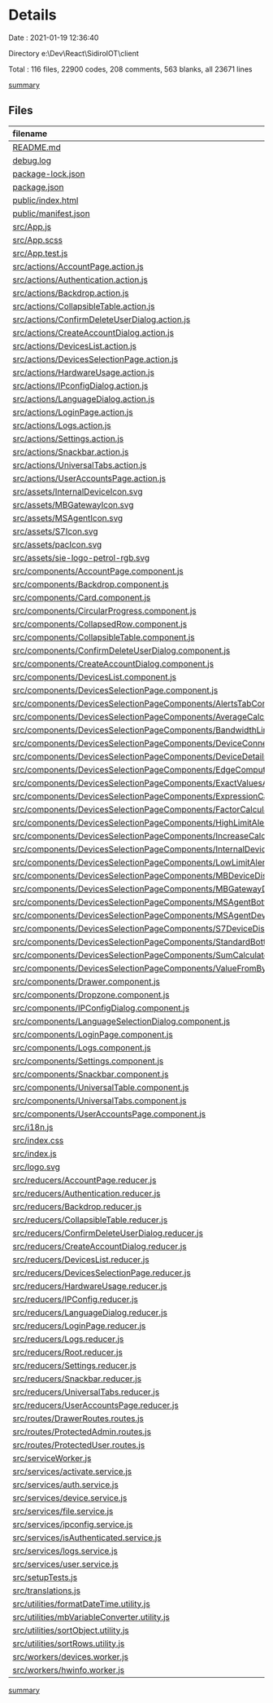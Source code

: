 # Details

Date : 2021-01-19 12:36:40

Directory e:\Dev\React\SidiroIOT\client

Total : 116 files,  22900 codes, 208 comments, 563 blanks, all 23671 lines

[summary](results.md)

## Files
| filename | language | code | comment | blank | total |
| :--- | :--- | ---: | ---: | ---: | ---: |
| [README.md](/README.md) | Markdown | 37 | 0 | 32 | 69 |
| [debug.log](/debug.log) | Log | 6 | 0 | 1 | 7 |
| [package-lock.json](/package-lock.json) | JSON | 16,261 | 0 | 1 | 16,262 |
| [package.json](/package.json) | JSON | 49 | 0 | 1 | 50 |
| [public/index.html](/public/index.html) | HTML | 22 | 23 | 1 | 46 |
| [public/manifest.json](/public/manifest.json) | JSON | 25 | 0 | 1 | 26 |
| [src/App.js](/src/App.js) | JavaScript | 55 | 0 | 5 | 60 |
| [src/App.scss](/src/App.scss) | SCSS | 8 | 0 | 0 | 8 |
| [src/App.test.js](/src/App.test.js) | JavaScript | 8 | 0 | 2 | 10 |
| [src/actions/AccountPage.action.js](/src/actions/AccountPage.action.js) | JavaScript | 6 | 0 | 1 | 7 |
| [src/actions/Authentication.action.js](/src/actions/Authentication.action.js) | JavaScript | 2 | 0 | 1 | 3 |
| [src/actions/Backdrop.action.js](/src/actions/Backdrop.action.js) | JavaScript | 4 | 0 | 1 | 5 |
| [src/actions/CollapsibleTable.action.js](/src/actions/CollapsibleTable.action.js) | JavaScript | 2 | 0 | 1 | 3 |
| [src/actions/ConfirmDeleteUserDialog.action.js](/src/actions/ConfirmDeleteUserDialog.action.js) | JavaScript | 4 | 0 | 1 | 5 |
| [src/actions/CreateAccountDialog.action.js](/src/actions/CreateAccountDialog.action.js) | JavaScript | 16 | 0 | 1 | 17 |
| [src/actions/DevicesList.action.js](/src/actions/DevicesList.action.js) | JavaScript | 2 | 0 | 1 | 3 |
| [src/actions/DevicesSelectionPage.action.js](/src/actions/DevicesSelectionPage.action.js) | JavaScript | 6 | 0 | 1 | 7 |
| [src/actions/HardwareUsage.action.js](/src/actions/HardwareUsage.action.js) | JavaScript | 2 | 0 | 1 | 3 |
| [src/actions/IPconfigDialog.action.js](/src/actions/IPconfigDialog.action.js) | JavaScript | 14 | 0 | 1 | 15 |
| [src/actions/LanguageDialog.action.js](/src/actions/LanguageDialog.action.js) | JavaScript | 2 | 0 | 1 | 3 |
| [src/actions/LoginPage.action.js](/src/actions/LoginPage.action.js) | JavaScript | 8 | 0 | 1 | 9 |
| [src/actions/Logs.action.js](/src/actions/Logs.action.js) | JavaScript | 2 | 0 | 1 | 3 |
| [src/actions/Settings.action.js](/src/actions/Settings.action.js) | JavaScript | 4 | 0 | 1 | 5 |
| [src/actions/Snackbar.action.js](/src/actions/Snackbar.action.js) | JavaScript | 4 | 0 | 1 | 5 |
| [src/actions/UniversalTabs.action.js](/src/actions/UniversalTabs.action.js) | JavaScript | 2 | 0 | 1 | 3 |
| [src/actions/UserAccountsPage.action.js](/src/actions/UserAccountsPage.action.js) | JavaScript | 2 | 0 | 1 | 3 |
| [src/assets/InternalDeviceIcon.svg](/src/assets/InternalDeviceIcon.svg) | XML | 1 | 0 | 0 | 1 |
| [src/assets/MBGatewayIcon.svg](/src/assets/MBGatewayIcon.svg) | XML | 1 | 0 | 0 | 1 |
| [src/assets/MSAgentIcon.svg](/src/assets/MSAgentIcon.svg) | XML | 1 | 0 | 0 | 1 |
| [src/assets/S7Icon.svg](/src/assets/S7Icon.svg) | XML | 1 | 0 | 0 | 1 |
| [src/assets/pacIcon.svg](/src/assets/pacIcon.svg) | XML | 1 | 0 | 0 | 1 |
| [src/assets/sie-logo-petrol-rgb.svg](/src/assets/sie-logo-petrol-rgb.svg) | XML | 42 | 1 | 1 | 44 |
| [src/components/AccountPage.component.js](/src/components/AccountPage.component.js) | JavaScript | 190 | 2 | 14 | 206 |
| [src/components/Backdrop.component.js](/src/components/Backdrop.component.js) | JavaScript | 27 | 0 | 5 | 32 |
| [src/components/Card.component.js](/src/components/Card.component.js) | JavaScript | 26 | 0 | 1 | 27 |
| [src/components/CircularProgress.component.js](/src/components/CircularProgress.component.js) | JavaScript | 46 | 16 | 5 | 67 |
| [src/components/CollapsedRow.component.js](/src/components/CollapsedRow.component.js) | JavaScript | 71 | 0 | 8 | 79 |
| [src/components/CollapsibleTable.component.js](/src/components/CollapsibleTable.component.js) | JavaScript | 30 | 0 | 1 | 31 |
| [src/components/ConfirmDeleteUserDialog.component.js](/src/components/ConfirmDeleteUserDialog.component.js) | JavaScript | 85 | 1 | 6 | 92 |
| [src/components/CreateAccountDialog.component.js](/src/components/CreateAccountDialog.component.js) | JavaScript | 243 | 1 | 13 | 257 |
| [src/components/DevicesList.component.js](/src/components/DevicesList.component.js) | JavaScript | 115 | 0 | 9 | 124 |
| [src/components/DevicesSelectionPage.component.js](/src/components/DevicesSelectionPage.component.js) | JavaScript | 145 | 4 | 14 | 163 |
| [src/components/DevicesSelectionPageComponents/AlertsTabContent.component.js](/src/components/DevicesSelectionPageComponents/AlertsTabContent.component.js) | JavaScript | 85 | 0 | 7 | 92 |
| [src/components/DevicesSelectionPageComponents/AverageCalculatorTable.component.js](/src/components/DevicesSelectionPageComponents/AverageCalculatorTable.component.js) | JavaScript | 49 | 1 | 5 | 55 |
| [src/components/DevicesSelectionPageComponents/BandwidthLimitAlertTable.component.js](/src/components/DevicesSelectionPageComponents/BandwidthLimitAlertTable.component.js) | JavaScript | 73 | 2 | 7 | 82 |
| [src/components/DevicesSelectionPageComponents/DeviceConnectionVariableTable.component.js](/src/components/DevicesSelectionPageComponents/DeviceConnectionVariableTable.component.js) | JavaScript | 37 | 0 | 4 | 41 |
| [src/components/DevicesSelectionPageComponents/DeviceDetailsTitle.component.js](/src/components/DevicesSelectionPageComponents/DeviceDetailsTitle.component.js) | JavaScript | 57 | 0 | 8 | 65 |
| [src/components/DevicesSelectionPageComponents/EdgeComputingTabContent.component.js](/src/components/DevicesSelectionPageComponents/EdgeComputingTabContent.component.js) | JavaScript | 79 | 0 | 6 | 85 |
| [src/components/DevicesSelectionPageComponents/ExactValuesAlertTable.component.js](/src/components/DevicesSelectionPageComponents/ExactValuesAlertTable.component.js) | JavaScript | 74 | 3 | 7 | 84 |
| [src/components/DevicesSelectionPageComponents/ExpressionCalculatorTable.component.js](/src/components/DevicesSelectionPageComponents/ExpressionCalculatorTable.component.js) | JavaScript | 68 | 2 | 6 | 76 |
| [src/components/DevicesSelectionPageComponents/FactorCalculatorTable.component.js](/src/components/DevicesSelectionPageComponents/FactorCalculatorTable.component.js) | JavaScript | 48 | 1 | 5 | 54 |
| [src/components/DevicesSelectionPageComponents/HighLimitAlertTable.component.js](/src/components/DevicesSelectionPageComponents/HighLimitAlertTable.component.js) | JavaScript | 70 | 2 | 7 | 79 |
| [src/components/DevicesSelectionPageComponents/IncreaseCalculatorTable.component.js](/src/components/DevicesSelectionPageComponents/IncreaseCalculatorTable.component.js) | JavaScript | 50 | 1 | 5 | 56 |
| [src/components/DevicesSelectionPageComponents/InternalDeviceDisplay.component.js](/src/components/DevicesSelectionPageComponents/InternalDeviceDisplay.component.js) | JavaScript | 180 | 9 | 13 | 202 |
| [src/components/DevicesSelectionPageComponents/LowLimitAlertTable.component.js](/src/components/DevicesSelectionPageComponents/LowLimitAlertTable.component.js) | JavaScript | 70 | 2 | 7 | 79 |
| [src/components/DevicesSelectionPageComponents/MBDeviceDisplay.component.js](/src/components/DevicesSelectionPageComponents/MBDeviceDisplay.component.js) | JavaScript | 168 | 8 | 13 | 189 |
| [src/components/DevicesSelectionPageComponents/MBGatewayDeviceDisplay.component.js](/src/components/DevicesSelectionPageComponents/MBGatewayDeviceDisplay.component.js) | JavaScript | 167 | 8 | 12 | 187 |
| [src/components/DevicesSelectionPageComponents/MSAgentBottomToolbar.component.js](/src/components/DevicesSelectionPageComponents/MSAgentBottomToolbar.component.js) | JavaScript | 67 | 0 | 9 | 76 |
| [src/components/DevicesSelectionPageComponents/MSAgentDeviceDisplay.component.js](/src/components/DevicesSelectionPageComponents/MSAgentDeviceDisplay.component.js) | JavaScript | 242 | 15 | 20 | 277 |
| [src/components/DevicesSelectionPageComponents/S7DeviceDisplay.component.js](/src/components/DevicesSelectionPageComponents/S7DeviceDisplay.component.js) | JavaScript | 178 | 10 | 14 | 202 |
| [src/components/DevicesSelectionPageComponents/StandardBottomToolbar.component.js](/src/components/DevicesSelectionPageComponents/StandardBottomToolbar.component.js) | JavaScript | 62 | 0 | 8 | 70 |
| [src/components/DevicesSelectionPageComponents/SumCalculatorTable.component.js](/src/components/DevicesSelectionPageComponents/SumCalculatorTable.component.js) | JavaScript | 59 | 3 | 6 | 68 |
| [src/components/DevicesSelectionPageComponents/ValueFromByteArrayCalculatorTable.component.js](/src/components/DevicesSelectionPageComponents/ValueFromByteArrayCalculatorTable.component.js) | JavaScript | 48 | 1 | 5 | 54 |
| [src/components/Drawer.component.js](/src/components/Drawer.component.js) | JavaScript | 487 | 4 | 25 | 516 |
| [src/components/Dropzone.component.js](/src/components/Dropzone.component.js) | JavaScript | 67 | 1 | 14 | 82 |
| [src/components/IPConfigDialog.component.js](/src/components/IPConfigDialog.component.js) | JavaScript | 303 | 1 | 15 | 319 |
| [src/components/LanguageSelectionDialog.component.js](/src/components/LanguageSelectionDialog.component.js) | JavaScript | 62 | 0 | 6 | 68 |
| [src/components/LoginPage.component.js](/src/components/LoginPage.component.js) | JavaScript | 179 | 1 | 13 | 193 |
| [src/components/Logs.component.js](/src/components/Logs.component.js) | JavaScript | 161 | 12 | 14 | 187 |
| [src/components/Settings.component.js](/src/components/Settings.component.js) | JavaScript | 176 | 2 | 14 | 192 |
| [src/components/Snackbar.component.js](/src/components/Snackbar.component.js) | JavaScript | 46 | 0 | 8 | 54 |
| [src/components/UniversalTable.component.js](/src/components/UniversalTable.component.js) | JavaScript | 33 | 0 | 2 | 35 |
| [src/components/UniversalTabs.component.js](/src/components/UniversalTabs.component.js) | JavaScript | 91 | 3 | 11 | 105 |
| [src/components/UserAccountsPage.component.js](/src/components/UserAccountsPage.component.js) | JavaScript | 138 | 0 | 12 | 150 |
| [src/i18n.js](/src/i18n.js) | JavaScript | 31 | 11 | 11 | 53 |
| [src/index.css](/src/index.css) | CSS | 12 | 0 | 2 | 14 |
| [src/index.js](/src/index.js) | JavaScript | 12 | 3 | 3 | 18 |
| [src/logo.svg](/src/logo.svg) | XML | 7 | 0 | 1 | 8 |
| [src/reducers/AccountPage.reducer.js](/src/reducers/AccountPage.reducer.js) | JavaScript | 27 | 0 | 3 | 30 |
| [src/reducers/Authentication.reducer.js](/src/reducers/Authentication.reducer.js) | JavaScript | 15 | 0 | 2 | 17 |
| [src/reducers/Backdrop.reducer.js](/src/reducers/Backdrop.reducer.js) | JavaScript | 20 | 0 | 2 | 22 |
| [src/reducers/CollapsibleTable.reducer.js](/src/reducers/CollapsibleTable.reducer.js) | JavaScript | 14 | 1 | 3 | 18 |
| [src/reducers/ConfirmDeleteUserDialog.reducer.js](/src/reducers/ConfirmDeleteUserDialog.reducer.js) | JavaScript | 23 | 0 | 2 | 25 |
| [src/reducers/CreateAccountDialog.reducer.js](/src/reducers/CreateAccountDialog.reducer.js) | JavaScript | 68 | 1 | 2 | 71 |
| [src/reducers/DevicesList.reducer.js](/src/reducers/DevicesList.reducer.js) | JavaScript | 17 | 0 | 2 | 19 |
| [src/reducers/DevicesSelectionPage.reducer.js](/src/reducers/DevicesSelectionPage.reducer.js) | JavaScript | 29 | 0 | 2 | 31 |
| [src/reducers/HardwareUsage.reducer.js](/src/reducers/HardwareUsage.reducer.js) | JavaScript | 21 | 0 | 2 | 23 |
| [src/reducers/IPConfig.reducer.js](/src/reducers/IPConfig.reducer.js) | JavaScript | 61 | 1 | 2 | 64 |
| [src/reducers/LanguageDialog.reducer.js](/src/reducers/LanguageDialog.reducer.js) | JavaScript | 15 | 0 | 2 | 17 |
| [src/reducers/LoginPage.reducer.js](/src/reducers/LoginPage.reducer.js) | JavaScript | 33 | 0 | 2 | 35 |
| [src/reducers/Logs.reducer.js](/src/reducers/Logs.reducer.js) | JavaScript | 15 | 0 | 2 | 17 |
| [src/reducers/Root.reducer.js](/src/reducers/Root.reducer.js) | JavaScript | 37 | 0 | 1 | 38 |
| [src/reducers/Settings.reducer.js](/src/reducers/Settings.reducer.js) | JavaScript | 21 | 0 | 2 | 23 |
| [src/reducers/Snackbar.reducer.js](/src/reducers/Snackbar.reducer.js) | JavaScript | 23 | 0 | 2 | 25 |
| [src/reducers/UniversalTabs.reducer.js](/src/reducers/UniversalTabs.reducer.js) | JavaScript | 14 | 1 | 2 | 17 |
| [src/reducers/UserAccountsPage.reducer.js](/src/reducers/UserAccountsPage.reducer.js) | JavaScript | 15 | 0 | 2 | 17 |
| [src/routes/DrawerRoutes.routes.js](/src/routes/DrawerRoutes.routes.js) | JavaScript | 19 | 0 | 2 | 21 |
| [src/routes/ProtectedAdmin.routes.js](/src/routes/ProtectedAdmin.routes.js) | JavaScript | 36 | 0 | 5 | 41 |
| [src/routes/ProtectedUser.routes.js](/src/routes/ProtectedUser.routes.js) | JavaScript | 41 | 0 | 5 | 46 |
| [src/serviceWorker.js](/src/serviceWorker.js) | JavaScript | 98 | 31 | 13 | 142 |
| [src/services/activate.service.js](/src/services/activate.service.js) | JavaScript | 24 | 1 | 2 | 27 |
| [src/services/auth.service.js](/src/services/auth.service.js) | JavaScript | 27 | 0 | 5 | 32 |
| [src/services/device.service.js](/src/services/device.service.js) | JavaScript | 23 | 0 | 2 | 25 |
| [src/services/file.service.js](/src/services/file.service.js) | JavaScript | 48 | 0 | 5 | 53 |
| [src/services/ipconfig.service.js](/src/services/ipconfig.service.js) | JavaScript | 43 | 0 | 3 | 46 |
| [src/services/isAuthenticated.service.js](/src/services/isAuthenticated.service.js) | JavaScript | 15 | 0 | 2 | 17 |
| [src/services/logs.service.js](/src/services/logs.service.js) | JavaScript | 23 | 0 | 2 | 25 |
| [src/services/user.service.js](/src/services/user.service.js) | JavaScript | 96 | 0 | 7 | 103 |
| [src/setupTests.js](/src/setupTests.js) | JavaScript | 1 | 4 | 1 | 6 |
| [src/translations.js](/src/translations.js) | JavaScript | 482 | 0 | 0 | 482 |
| [src/utilities/formatDateTime.utility.js](/src/utilities/formatDateTime.utility.js) | JavaScript | 9 | 0 | 1 | 10 |
| [src/utilities/mbVariableConverter.utility.js](/src/utilities/mbVariableConverter.utility.js) | JavaScript | 10 | 1 | 0 | 11 |
| [src/utilities/sortObject.utility.js](/src/utilities/sortObject.utility.js) | JavaScript | 43 | 0 | 1 | 44 |
| [src/utilities/sortRows.utility.js](/src/utilities/sortRows.utility.js) | JavaScript | 25 | 7 | 2 | 34 |
| [src/workers/devices.worker.js](/src/workers/devices.worker.js) | JavaScript | 29 | 3 | 3 | 35 |
| [src/workers/hwinfo.worker.js](/src/workers/hwinfo.worker.js) | JavaScript | 26 | 3 | 2 | 31 |

[summary](results.md)